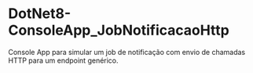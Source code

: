 # DotNet8-ConsoleApp_JobNotificacaoHttp

Console App para simular um job de notificação com envio de chamadas HTTP para um endpoint genérico. 
